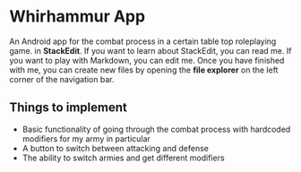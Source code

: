 # Whirhammur App

An Android app for the combat process in a certain table top roleplaying game.  in **StackEdit**. If you want to learn about StackEdit, you can read me. If you want to play with Markdown, you can edit me. Once you have finished with me, you can create new files by opening the **file explorer** on the left corner of the navigation bar.


## Things to implement

- Basic functionality of going through the  combat process with hardcoded modifiers for my army in particular
-  A button to switch between attacking and defense
- The ability to switch armies and get different modifiers